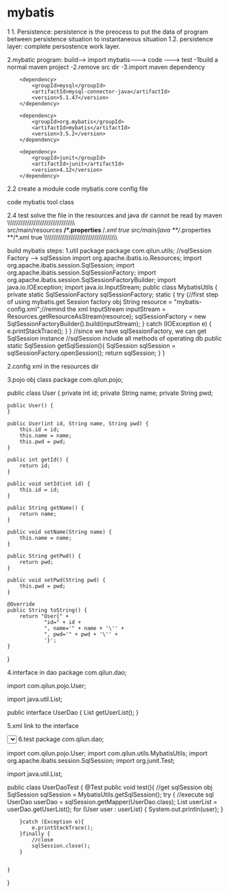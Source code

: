 # mybatis
1
1.
Persistence: persistence is the preocess to put the data of program between persistence situation to instantaneous situation
1.2. persistence layer: complete persostence work layer.

2.mybatic program:
build--> import mybatis---> code ---> test
-1build a normal maven project
-2.remove src dir
-3.import maven dependency
<!--   mysql     -->
        <dependency>
            <groupId>mysql</groupId>
            <artifactId>mysql-connector-java</artifactId>
            <version>5.1.47</version>
        </dependency>
<!--       mybatis -->
        <dependency>
            <groupId>org.mybatis</groupId>
            <artifactId>mybatis</artifactId>
            <version>3.5.2</version>
        </dependency>
<!--       junit -->
        <dependency>
            <groupId>junit</groupId>
            <artifactId>junit</artifactId>
            <version>4.12</version>
        </dependency>

2.2 create a module
code mybatis core config file
<?xml version="1.0" encoding="UTF-8" ?>
<!DOCTYPE configuration
        PUBLIC "-//mybatis.org//DTD Config 3.0//EN"
        "http://mybatis.org/dtd/mybatis-3-config.dtd">
<configuration>
    <environments default="development">
        <environment id="development">
            <transactionManager type="JDBC"/>
            <dataSource type="POOLED">
                <property name="driver" value="com.mysql.jdbc.Driver"/>
                <property name="url" value="jdbc:mysql://localhost:3306/mybatis?useSSL=true&amp;useUnicode=true&amp;characterEncoding=UTF-8"/>
                <property name="username" value="root"/>
                <property name="password" value="hsp"/>
            </dataSource>
        </environment>
    </environments>
    <mappers>
        <mapper resource="org/mybatis/example/BlogMapper.xml"/>
    </mappers>
</configuration>

code mybatis tool class

2.4 test
solve the file in the resources and java dir cannot be read by maven
\\\\\\\\\\\\\\\\\\\\\\\\\\\\\\\\\\\\\\\\\\\\\\\\\\\\\\\\\\\\\\\\\\\\\\\\\
<build>
        <resources>
            <resource>
                <directory>src/main/resources</directory>
                <includes>
                    <include>**/*.properties</include>
                    <include>**/*.xml</include>
                </includes>
                <filtering>true</filtering>
            </resource>
            <resource>
                <directory>src/main/java</directory>
                <includes>
                    <include>**/*.properties</include>
                    <include>**/*.xml</include>
                </includes>
                <filtering>true</filtering>
            </resource>
        </resources>
    </build>
\\\\\\\\\\\\\\\\\\\\\\\\\\\\\\\\\\\\\\\\\\\\\\\\\\\\\\\\\\\\\\\\\\\\\\\\\\\\\

build mybatis steps:
1.util package
package com.qilun.utils;
//sqlSession Factory  --> sqlSession
import org.apache.ibatis.io.Resources;
import org.apache.ibatis.session.SqlSession;
import org.apache.ibatis.session.SqlSessionFactory;
import org.apache.ibatis.session.SqlSessionFactoryBuilder;
import java.io.IOException;
import java.io.InputStream;
public class MybatisUtils {
    private static SqlSessionFactory sqlSessionFactory;
    static {
        try {//first step of using mybatis.get Session factory obj
            String resource = "mybatis-config.xml";//remind the xml
            InputStream inputStream = Resources.getResourceAsStream(resource);
            sqlSessionFactory = new SqlSessionFactoryBuilder().build(inputStream);
        } catch (IOException e) {
            e.printStackTrace();
        }
    }
    //since we have sqlSessionFactory, we can get SqlSession instance
    //sqlSession include all methods of operating db
    public static SqlSession getSqlSession(){
        SqlSession sqlSession = sqlSessionFactory.openSession();
        return sqlSession;
    }
}

2.config xml in the resources dir
<?xml version="1.0" encoding="UTF-8" ?>
<!DOCTYPE configuration
        PUBLIC "-//mybatis.org//DTD Config 3.0//EN"
        "http://mybatis.org/dtd/mybatis-3-config.dtd">
<configuration>
    <environments default="development">
        <environment id="development">
            <transactionManager type="JDBC"/>
            <dataSource type="POOLED">
                <property name="driver" value="com.mysql.jdbc.Driver"/>
                <property name="url" value="jdbc:mysql://localhost:3306/mybatis?useSSL=true&amp;useUnicode=true&amp;characterEncoding=UTF-8"/>
                <property name="username" value="root"/>
                <property name="password" value="hsp"/>
            </dataSource>
        </environment>
    </environments>
<!--    each mapper.xml need -->
    <mappers>
        <mapper resource="com/qilun/dao/UserMapper.xml"/>
    </mappers>
</configuration>

3.pojo obj class
package com.qilun.pojo;

public class User {
    private int id;
    private String name;
    private String pwd;

    public User() {
    }

    public User(int id, String name, String pwd) {
        this.id = id;
        this.name = name;
        this.pwd = pwd;
    }

    public int getId() {
        return id;
    }

    public void setId(int id) {
        this.id = id;
    }

    public String getName() {
        return name;
    }

    public void setName(String name) {
        this.name = name;
    }

    public String getPwd() {
        return pwd;
    }

    public void setPwd(String pwd) {
        this.pwd = pwd;
    }

    @Override
    public String toString() {
        return "User{" +
                "id=" + id +
                ", name='" + name + '\'' +
                ", pwd='" + pwd + '\'' +
                '}';
    }
}

4.interface in dao
package com.qilun.dao;

import com.qilun.pojo.User;

import java.util.List;

public interface UserDao {
    List<User> getUserList();
}


5.xml link to the interface
<?xml version="1.0" encoding="UTF-8" ?>
<!DOCTYPE mapper
        PUBLIC "-//mybatis.org//DTD Mapper 3.0//EN"
        "http://mybatis.org/dtd/mybatis-3-mapper.dtd">

<!--name space log a mapper interface-->
<mapper namespace="com.qilun.dao.UserDao">
<!--    select -->
    <select id="getUserList" resultType="com.qilun.pojo.User">
        select * from mybatis.user
    </select>
</mapper>
6.test
package com.qilun.dao;

import com.qilun.pojo.User;
import com.qilun.utils.MybatisUtils;
import org.apache.ibatis.session.SqlSession;
import org.junit.Test;

import java.util.List;

public class UserDaoTest {
    @Test
    public void test(){
        //get sqlSession obj
        SqlSession sqlSession = MybatisUtils.getSqlSession();
        try {
            //execute sql
            UserDao userDao = sqlSession.getMapper(UserDao.class);
            List<User> userList = userDao.getUserList();
            for (User user : userList) {
                System.out.println(user);
            }

        }catch (Exception e){
            e.printStackTrace();
        }finally {
            //close
            sqlSession.close();
        }


    }
}




















